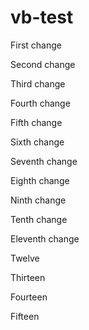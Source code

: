 # vb-test

First change

Second change

Third change

Fourth  change

Fifth change

Sixth change

Seventh change

Eighth change

Ninth change

Tenth change

Eleventh change

Twelve

Thirteen

Fourteen

Fifteen